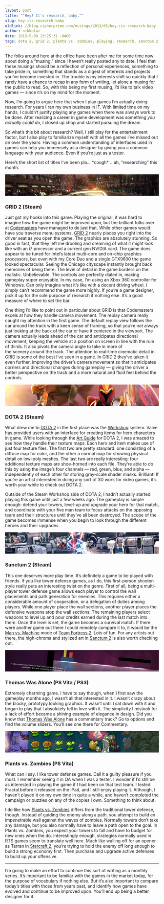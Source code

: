 ```yaml
---
layout: post
title: "“Hey! It’s research, baby.”"
slug: hey-its-research-baby
oldlink: //blog.cipherprime.com/musings/2013/05/hey-its-research-baby
author: nikkolai
date: 2013-5-30 13:25:31 -0400
tags: dota 2, grid 2, plants vs. zombies, playing, research, sanctum 2, thomas was alone
---
```


The folks around here at the office have been after me for some time now about doing a “musing,” since I haven’t really posted any to date. I feel that these musings should be a reflection of personal experiences, something to take pride in, something that stands as a digest of interests and projects you’ve become invested in. The trouble is my interests shift so quickly that I rarely have a chance to recap in any form of writing, let alone a musing for the public to read. So, with this being my first musing, I’d like to talk video games — since it’s on my mind for the moment.

Now, I’m going to argue here that when I play games I’m actually doing research. For years I ran my own business in IT. With limited time on my hands, I couldn’t justify playing any games when there was always work to be done. After realizing a career in game development was something _you actually could do_, I closed up shop and started pursuing the dream.

So what’s this bit about research? Well, I still play for the entertainment factor, but I also play to familiarize myself with all the games I’ve missed out on over the years. Having a common understanding of interfaces used in games can help you immensely as a designer by giving you a common language with your audience. Even if you’re just as a tester.

Here’s the short list of titles I’ve been pla… \*cough\* …ah, “researching” this month.

![](/img/blog/musing_2013-05-30_grid.png)

### GRID 2 (Steam)

Just got my hooks into this game. Playing the original, it was hard to imagine how the game might be improved upon, but the brilliant folks over at [Codemasters](http://www.codemasters.com/uk/) have managed to do just that. While other games would have you traverse menu systems, [GRID 2](http://www.gridgame.com/en-us) nearly places you right into the driver seat as you open the game. The graphics are absolutely stunning. So good in fact, that they left me drooling and dreaming of what it might look like with an i7 processor and a current gen NVIDIA card. The game does appear to be tuned for Intel’s latest multi-core and on-chip graphics processors, but even with my Core Duo and a single GTX9600 the game looked spectacular. Seeing the Chicago cityscape instantly brought back memories of being there. The level of detail in the game borders on the realistic. Unbelievable. The controls are perfectly dialed in, making gameplay super enjoyable. In my case, I’m using an Xbox 360 controller for Windows. Can only imagine what it’s like with a decent driving wheel. I simply can’t recommend the game more highly. If you’re a game designer, pick it up for the sole purpose of research if nothing else. It’s a good measure of where to set the bar.

One thing I’d like to point out in particular about GRID is that Codemasters excels at how they handle camera movement. The replay camera really caught my attention in the first game. The default replay view follows the car around the track with a keen sense of framing, so that you’re not always just looking at the back of the car or have it centered in the viewport. The camera actually leads ahead of the car and anticipates directional movement, keeping the vehicle at a position on screen in line with the rule of thirds. It also pivots the camera angle to take in more of the scenery around the track. The attention to real-time cinematic detail in GRID is some of the best I’ve seen in a game. In GRID 2 they’ve taken it even further, improving the driver’s camera movement so that it anticipates corners and directional changes during gameplay — giving the driver a better perspective on the track and a more natural and fluid feel behind the controls.

![](/img/blog/musing_2013-05-30_dota.png)

### DOTA 2 (Steam)

What drew me to [DOTA 2](http://blog.dota2.com/) in the first place was the [Workshop](http://www.dota2.com/workshop/) system. Valve has provided users with an interface for creating items for hero characters in game. While looking through the [Art Guide](http://media.steampowered.com/apps/dota2/workshop/Dota2ShaderMaskGuide.pdf) for DOTA 2, I was amazed to see how they handle their texture maps. Each hero and item makes use of just four texture files. The first two are pretty standard: one consisting of a diffuse map for color, and the other a normal map for showing physical detail on low-poly meshes. The last two are really interesting: four additional texture maps are shoe-horned into each file. They’re able to do this by using the image’s four channels — red, green, blue, and alpha — independently of each other for storing gray-scale shader masks. Brilliant! If you’re an artist interested in doing any sort of 3D work for video games, it’s worth your while to check out DOTA 2.

Outside of the Steam Workshop side of DOTA 2, I hadn’t actually started playing this game until just a few weeks ago. The gameplay is simple enough: defend your towers, level-up and upgrade your hero for that match, and coordinate with your five man team to focus attacks on the opposing team and their structures until they’ve all been destroyed. The scope of the game becomes immense when you begin to look through the different heroes and their upgrades.

![](/img/blog/musing_2013-05-30_sanctum.png)

### Sanctum 2 (Steam)

This one deserves more play time. It’s definitely a game to be played with friends. If you like tower defense games, as I do, this first-person shooter-style really puts an interesting twist on the genre. First of all, being a multi-player tower defense game allows each player to control the wall placements and path generation for enemies. This requires either a considerable amount of cooperation, or a delegation of duties among players. While one player place the wall sections, another player places the defensive weapons atop the wall sections. The remaining players select weapons to level up and pour credits earned during the last match into them. Once the level is set, the game becomes a survival match. If there were another game out there I could remotely compare it to, it would be the [Man vs. Machine](http://www.teamfortress.com/mvm/) mode of [Team Fortress 2](http://www.teamfortress.com/). Lots of fun. For any artists out there, the high-chroma and stylized art in [Sanctum 2](http://www.coffeestainstudios.com/games/sanctum-2) is also worth checking out.

![](/img/blog/musing_2013-05-30_thomas.png)

### Thomas Was Alone (PS Vita / PS3)

Extremely charming game. I have to say though, when I first saw the gameplay months ago, I wasn’t all that interested in it. I wasn’t crazy about the blocky, prototypy looking graphics. It wasn’t until I sat down with it and began to play that I absolutely fell in love with it. The simplicity I mistook for a lack of effort became a shining example of elegance in design. Did you know that [Thomas Was Alone](http://www.thomaswasalone.com/) has a commentary track? Go to options and find the volume sliders. You’ll see one there for Commentary.

![](/img/blog/musing_2013-05-30_pvz.png)

### Plants vs. Zombies (PS Vita)

What can I say. I like tower defense games. Call it a guilty pleasure if you must. I remember seeing it in QA when I was a tester. I wonder if I’d still be as interested in playing the game if I had been on that test team. I tested Fractal before it released on the iPad, and I still enjoy playing it. Although, I haven’t played it on my own time in quite a while, and haven’t completed the campaign or puzzles on any of the copies I own. Something to think about.

I do like how [Plants vs. Zombies](http://www.popcap.com/plants-vs-zombies-1) differs from the traditional tower defense, though. Instead of guiding the enemy along a path, you attempt to build an impenetrable wall against the waves of zombies. Normally towers don’t take any damage, but you also normally have to leave a path open to the goal. In Plants vs. Zombies, you expect your towers to fall and have to budget for new ones when the do. Interestingly enough, strategies normally used in RTS games seem to translate well here. Much like walling off for an opener as Terran in [Starcraft 2](http://us.battle.net/sc2/en/), you’re trying to hold the enemy off long enough to build a strong economy first. Then purchase and upgrade active defenses to build up your offensive.

* * *

I’m going to make an effort to continue this sort of writing as a monthly series. It’s important to be familiar with the games in the market today, for the purpose of vocabulary if nothing else. But it’s also important to compare today’s titles with those from years past, and identify how games have evolved and continue to be improved upon. You’ll end up being a better designer for it.
